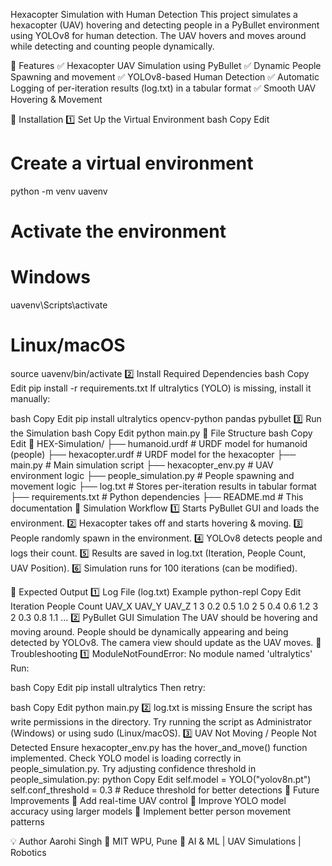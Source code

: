 Hexacopter Simulation with Human Detection
This project simulates a hexacopter (UAV) hovering and detecting people in a PyBullet environment using YOLOv8 for human detection. The UAV hovers and moves around while detecting and counting people dynamically.

🔹 Features
✅ Hexacopter UAV Simulation using PyBullet
✅ Dynamic People Spawning and movement
✅ YOLOv8-based Human Detection
✅ Automatic Logging of per-iteration results (log.txt) in a tabular format
✅ Smooth UAV Hovering & Movement

🔹 Installation
1️⃣ Set Up the Virtual Environment
bash
Copy
Edit
# Create a virtual environment
python -m venv uavenv

# Activate the environment
# Windows
uavenv\Scripts\activate

# Linux/macOS
source uavenv/bin/activate
2️⃣ Install Required Dependencies
bash
Copy
Edit
pip install -r requirements.txt
If ultralytics (YOLO) is missing, install it manually:

bash
Copy
Edit
pip install ultralytics opencv-python pandas pybullet
3️⃣ Run the Simulation
bash
Copy
Edit
python main.py
🔹 File Structure
bash
Copy
Edit
📂 HEX-Simulation/
 ├── humanoid.urdf              # URDF model for humanoid (people)
 ├── hexacopter.urdf            # URDF model for the hexacopter
 ├── main.py                    # Main simulation script
 ├── hexacopter_env.py          # UAV environment logic
 ├── people_simulation.py       # People spawning and movement logic
 ├── log.txt                    # Stores per-iteration results in tabular format
 ├── requirements.txt           # Python dependencies
 ├── README.md                  # This documentation
🔹 Simulation Workflow
1️⃣ Starts PyBullet GUI and loads the environment.
2️⃣ Hexacopter takes off and starts hovering & moving.
3️⃣ People randomly spawn in the environment.
4️⃣ YOLOv8 detects people and logs their count.
5️⃣ Results are saved in log.txt (Iteration, People Count, UAV Position).
6️⃣ Simulation runs for 100 iterations (can be modified).

🔹 Expected Output
1️⃣ Log File (log.txt) Example
python-repl
Copy
Edit
Iteration   People Count    UAV_X   UAV_Y   UAV_Z
1           3              0.2     0.5     1.0
2           5              0.4     0.6     1.2
3           2              0.3     0.8     1.1
...
2️⃣ PyBullet GUI Simulation
The UAV should be hovering and moving around.
People should be dynamically appearing and being detected by YOLOv8.
The camera view should update as the UAV moves.
🔹 Troubleshooting
1️⃣ ModuleNotFoundError: No module named 'ultralytics'
Run:

bash
Copy
Edit
pip install ultralytics
Then retry:

bash
Copy
Edit
python main.py
2️⃣ log.txt is missing
Ensure the script has write permissions in the directory.
Try running the script as Administrator (Windows) or using sudo (Linux/macOS).
3️⃣ UAV Not Moving / People Not Detected
Ensure hexacopter_env.py has the hover_and_move() function implemented.
Check YOLO model is loading correctly in people_simulation.py.
Try adjusting confidence threshold in people_simulation.py:
python
Copy
Edit
self.model = YOLO("yolov8n.pt")
self.conf_threshold = 0.3  # Reduce threshold for better detections
🔹 Future Improvements
🚀 Add real-time UAV control
🚀 Improve YOLO model accuracy using larger models
🚀 Implement better person movement patterns

💡 Author
Aarohi Singh
📍 MIT WPU, Pune
🚀 AI & ML | UAV Simulations | Robotics

